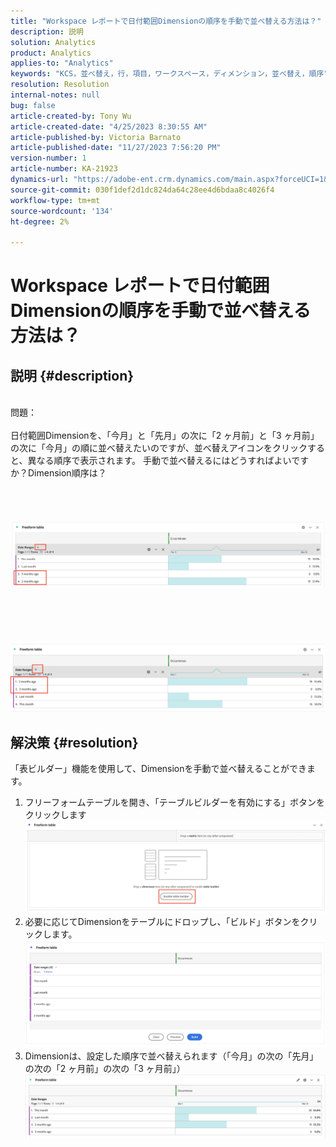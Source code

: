 ```yaml
---
title: "Workspace レポートで日付範囲Dimensionの順序を手動で並べ替える方法は？"
description: 説明
solution: Analytics
product: Analytics
applies-to: "Analytics"
keywords: "KCS，並べ替え，行，項目，ワークスペース，ディメンション，並べ替え，順序"
resolution: Resolution
internal-notes: null
bug: false
article-created-by: Tony Wu
article-created-date: "4/25/2023 8:30:55 AM"
article-published-by: Victoria Barnato
article-published-date: "11/27/2023 7:56:20 PM"
version-number: 1
article-number: KA-21923
dynamics-url: "https://adobe-ent.crm.dynamics.com/main.aspx?forceUCI=1&pagetype=entityrecord&etn=knowledgearticle&id=9a23827a-43e3-ed11-a7c7-6045bd006239"
source-git-commit: 030f1def2d1dc824da64c28ee4d6bdaa8c4026f4
workflow-type: tm+mt
source-wordcount: '134'
ht-degree: 2%

---
```


# Workspace レポートで日付範囲Dimensionの順序を手動で並べ替える方法は？

## 説明 {#description}

<br>問題：
<br> 
<br>日付範囲Dimensionを、「今月」と「先月」の次に「2 ヶ月前」と「3 ヶ月前」の次に「今月」の順に並べ替えたいのですが、並べ替えアイコンをクリックすると、異なる順序で表示されます。 手動で並べ替えるにはどうすればよいですか？Dimension順序は？<br><br>
<br> <br><br>![](assets/___ce72c3cd-43e3-ed11-a7c7-6045bd006239___.png)<br><br> <br><br> <br><br>![](assets/___1927bed3-43e3-ed11-a7c7-6045bd006239___.png)<br>

## 解決策 {#resolution}


「表ビルダー」機能を使用して、Dimensionを手動で並べ替えることができます。



1. フリーフォームテーブルを開き、「テーブルビルダーを有効にする」ボタンをクリックします ![](assets/d4eda136-2fcd-ed11-b597-6045bd006793.png)
2. 必要に応じてDimensionをテーブルにドロップし、「ビルド」ボタンをクリックします。![](assets/69497031-30cd-ed11-b597-6045bd006793.png)
3. Dimensionは、設定した順序で並べ替えられます（「今月」の次の「先月」の次の「2 ヶ月前」の次の「3 ヶ月前」）![](assets/efb1744a-30cd-ed11-b597-6045bd006793.png)



